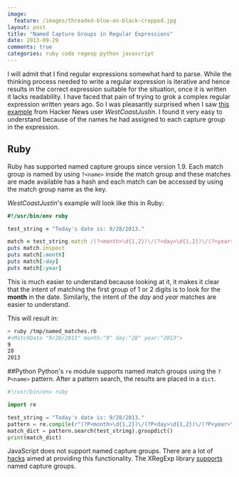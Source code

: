 ```yaml
---
image:
  feature: /images/threaded-blue-on-black-cropped.jpg
layout: post
title: "Named Capture Groups in Regular Expressions"
date: 2013-09-29
comments: true
categories: ruby code regexp python javascript
---
```

I will admit that I find regular expressions somewhat hard to parse. While the thinking process needed to write a regular expression is iterative and hence results in the correct expression suitable for the situation, once it is written it lacks readability. I have faced that pain of trying to grok a complex regular expression written years ago. So I was pleasantly surprised when I saw [this example](https://news.ycombinator.com/item?id=6463144) from Hacker News user *WestCoastJustin*. I found it very easy to understand because of the names he had assigned to each capture group in the expression.

## Ruby

Ruby has supported named capture groups since version 1.9. Each match group is named by using `?<name>` inside the match group and these matches are made available has a hash and each match can be accessed by using the match group name as the key.

*WestCoastJustin*'s example will look like this in Ruby:

```ruby
#!/usr/bin/env ruby

test_string = "Today's date is: 9/28/2013."

match = test_string.match /(?<month>\d{1,2})\/(?<day>\d{1,2})\/(?<year>\d{4})/
puts match.inspect
puts match[:month]
puts match[:day]
puts match[:year]
```

This is much easier to understand because looking at it, it makes it clear that the intent of matching the first group of 1 or 2 digits is to look for the **month** in the date. Similarly, the intent of the *day* and *year* matches are easier to understand.

This will result in:
```bash
> ruby /tmp/named_matches.rb
#<MatchData "9/28/2013" month:"9" day:"28" year:"2013">
9
28
2013
```

##Python
Python's `re` module supports named match groups using the `?P<name>` pattern. After a pattern search, the results are placed in a `dict`.

```python
#!/usr/bin/env ruby

import re

test_string = "Today's date is: 9/28/2013."
pattern = re.compile(r"(?P<month>\d{1,2})\/(?P<day>\d{1,2})\/(?P<year>\d{4})")
match_dict = pattern.search(test_string).groupdict()
print(match_dict)
```

JavaScript does not support named capture groups. There are a lot of [hacks](http://trentrichardson.com/2011/08/02/javascript-regexp-match-named-captures/) aimed at providing this functionality. The XRegExp library [supports](http://xregexp.com/syntax/#namedCapture) named capture groups.

